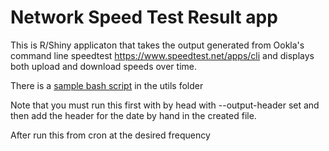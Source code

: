 # Network Speed Test Result app

This is R/Shiny applicaton that takes the output generated from Ookla's command line speedtest <https://www.speedtest.net/apps/cli> and displays both upload and download speeds over time.

There is a [sample bash script](utils/speedtest_job.sh) in the utils folder

Note that you must run this first with by head with --output-header set and then add the header for the date by hand in the created file.

After run this from cron at the desired frequency
